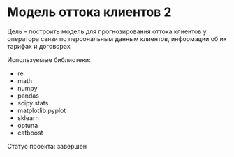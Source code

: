 ﻿# Модель оттока клиентов 2

Цель – построить модель для прогнозирования оттока клиентов у оператора связи по персональным данным клиентов, информации об их тарифах и договорах

Используемые библиотеки:
- re
- math
- numpy
- pandas
- scipy.stats
- matplotlib.pyplot
- sklearn
- optuna
- catboost

Статус проекта: завершен
